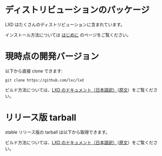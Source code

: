 # ディストリビューションのパッケージ <!-- Distribution packages -->
<!--
LXD is shipped by a number of Linux distributions.
-->
LXD はたくさんのディストリビューションに含まれています。

<!--
Installation instructions can be found in our [getting started](/lxd/getting-started-cli/) guide.
-->
インストール方法については [はじめに](/ja/lxd/getting-started-cli/) のページをご覧ください。

# 現時点の開発バージョン <!-- Current development version -->
<!--
You can clone lxd directly with:
-->
以下から直接 clone できます:

    git clone https://github.com/lxc/lxd

<!--
For Building instructions, see the [LXD Documentation](https://linuxcontainers.org/lxd/docs/master/#installing-lxd-from-source).
-->
ビルド方法については、[LXD のドキュメント（日本語訳）](https://lxd-ja.readthedocs.io/ja/latest/#lxd_2)（[原文](https://linuxcontainers.org/lxd/docs/master/#installing-lxd-from-source)）をご覧ください。

# リリース版 tarball <!-- Release tarballs -->
<!--
Stable release tarballs are available for download below.
-->
stable リリース版の tarball は以下から取得できます。

<!--
For Building instructions, see the [LXD Documentation](https://linuxcontainers.org/lxd/docs/master/#installing-lxd-from-source).
-->
ビルド方法については、[LXD のドキュメント（日本語訳）](https://lxd-ja.readthedocs.io/ja/latest/#lxd_2)（[原文](https://linuxcontainers.org/lxd/docs/master/#installing-lxd-from-source)）をご覧ください。
